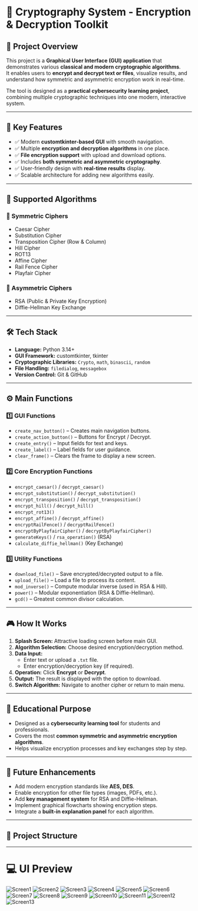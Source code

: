 # 🔐 Cryptography System - Encryption & Decryption Toolkit

## 📌 Project Overview
This project is a **Graphical User Interface (GUI) application** that demonstrates various **classical and modern cryptographic algorithms**.  
It enables users to **encrypt and decrypt text or files**, visualize results, and understand how symmetric and asymmetric encryption work in real-time.

The tool is designed as a **practical cybersecurity learning project**, combining multiple cryptographic techniques into one modern, interactive system.

---

## 🚀 Key Features
- ✅ Modern **customtkinter-based GUI** with smooth navigation.
- ✅ Multiple **encryption and decryption algorithms** in one place.
- ✅ **File encryption support** with upload and download options.
- ✅ Includes **both symmetric and asymmetric cryptography**.
- ✅ User-friendly design with **real-time results** display.
- ✅ Scalable architecture for adding new algorithms easily.

---

## 🔑 Supported Algorithms

### 🔹 Symmetric Ciphers
- Caesar Cipher
- Substitution Cipher
- Transposition Cipher (Row & Column)
- Hill Cipher
- ROT13
- Affine Cipher
- Rail Fence Cipher
- Playfair Cipher

### 🔹 Asymmetric Ciphers
- RSA (Public & Private Key Encryption)
- Diffie-Hellman Key Exchange

---

## 🛠 Tech Stack
- **Language:** Python 3.14+
- **GUI Framework:** customtkinter, tkinter
- **Cryptographic Libraries:** `Crypto`, `math`, `binascii`, `random`
- **File Handling:** `filedialog`, `messagebox`
- **Version Control:** Git & GitHub

---

## ⚙️ Main Functions

### 1️⃣ GUI Functions
- `create_nav_button()` – Creates main navigation buttons.
- `create_action_button()` – Buttons for Encrypt / Decrypt.
- `create_entry()` – Input fields for text and keys.
- `create_label()` – Label fields for user guidance.
- `clear_frame()` – Clears the frame to display a new screen.

### 2️⃣ Core Encryption Functions
- `encrypt_caesar()` / `decrypt_caesar()`
- `encrypt_substitution()` / `decrypt_substitution()`
- `encrypt_transposition()` / `decrypt_transposition()`
- `encrypt_hill()` / `decrypt_hill()`
- `encrypt_rot13()`
- `encrypt_affine()` / `decrypt_affine()`
- `encryptRailFence()` / `decryptRailFence()`
- `encryptByPlayfairCipher()` / `decryptByPlayfairCipher()`
- `generateKeys()` / `rsa_operation()` (RSA)
- `calculate_diffie_hellman()` (Key Exchange)

### 3️⃣ Utility Functions
- `download_file()` – Save encrypted/decrypted output to a file.
- `upload_file()` – Load a file to process its content.
- `mod_inverse()` – Compute modular inverse (used in RSA & Hill).
- `power()` – Modular exponentiation (RSA & Diffie-Hellman).
- `gcd()` – Greatest common divisor calculation.

---

## 🎮 How It Works
1. **Splash Screen:** Attractive loading screen before main GUI.
2. **Algorithm Selection:** Choose desired encryption/decryption method.
3. **Data Input:**
   - Enter text or upload a `.txt` file.
   - Enter encryption/decryption key (if required).
4. **Operation:** Click **Encrypt** or **Decrypt**.
5. **Output:** The result is displayed with the option to download.
6. **Switch Algorithm:** Navigate to another cipher or return to main menu.

---

## 🎯 Educational Purpose
- Designed as a **cybersecurity learning tool** for students and professionals.
- Covers the most **common symmetric and asymmetric encryption algorithms**.
- Helps visualize encryption processes and key exchanges step by step.

---

## 🚀 Future Enhancements
- Add modern encryption standards like **AES, DES**.
- Enable encryption for other file types (images, PDFs, etc.).
- Add **key management system** for RSA and Diffie-Hellman.
- Implement graphical flowcharts showing encryption steps.
- Integrate a **built-in explanation panel** for each algorithm.

---

## 📂 Project Structure


---

# 💻 UI Preview

![Screen1](screen1.png)
![Screen2](screen2.png)
![Screen3](screen3.png)
![Screen4](screen4.png)
![Screen5](screen5.png)
![Screen6](screen6.png)
![Screen7](screen7.png)
![Screen8](screen8.png)
![Screen9](screen9.png)
![Screen10](screen10.png)
![Screen11](screen11.png)
![Screen12](screen12.png)
![Screen13](screen13.png)

